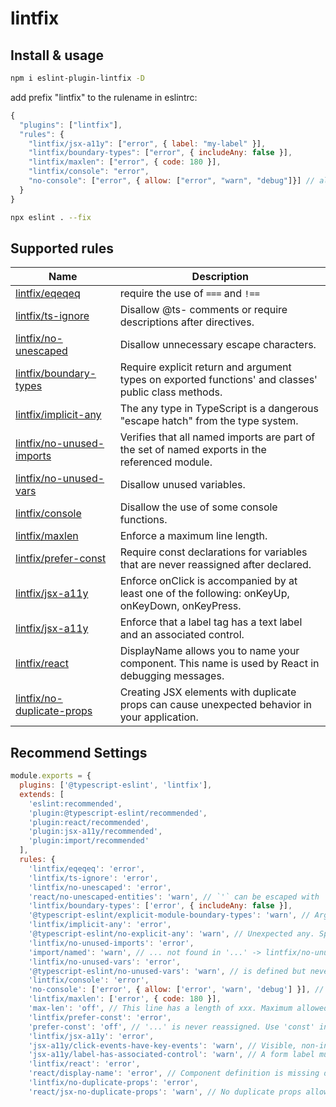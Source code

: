 # lintfix

## Install & usage

```bash
npm i eslint-plugin-lintfix -D
```

add prefix "lintfix" to the rulename in eslintrc:
```js
{
  "plugins": ["lintfix"],
  "rules": {
    "lintfix/jsx-a11y": ["error", { label: "my-label" }],
    "lintfix/boundary-types": ["error", { includeAny: false }],
    "lintfix/maxlen": ["error", { code: 180 }],
    "lintfix/console": "error",
    "no-console": ["error", { allow: ["error", "warn", "debug"]}] // allow error and warn 
  }
}
```

```bash
npx eslint . --fix
```

## Supported rules

Name | Description
----- | -----
[lintfix/eqeqeq](https://eslint.org/docs/rules/eqeqeq) | require the use of `===` and `!==`
[lintfix/ts-ignore](https://typescript-eslint.io/rules/ban-ts-comment/) | Disallow @ts-<directive> comments or require descriptions after directives.
[lintfix/no-unescaped](https://eslint.org/docs/latest/rules/no-useless-escape) | Disallow unnecessary escape characters.
[lintfix/boundary-types](https://typescript-eslint.io/rules/explicit-module-boundary-types/) | Require explicit return and argument types on exported functions' and classes' public class methods.
[lintfix/implicit-any](https://typescript-eslint.io/rules/no-explicit-any/) | The any type in TypeScript is a dangerous "escape hatch" from the type system.
[lintfix/no-unused-imports](https://github.com/import-js/eslint-plugin-import/blob/main/docs/rules/named.md) | Verifies that all named imports are part of the set of named exports in the referenced module.
[lintfix/no-unused-vars](https://eslint.org/docs/latest/rules/no-unused-vars) | Disallow unused variables.
[lintfix/console](https://eslint.org/docs/latest/rules/no-console) | Disallow the use of some console functions.
[lintfix/maxlen](https://eslint.org/docs/latest/rules/max-len) | Enforce a maximum line length.
[lintfix/prefer-const](https://eslint.org/docs/latest/rules/prefer-const) | Require const declarations for variables that are never reassigned after declared.
[lintfix/jsx-a11y](https://github.com/jsx-eslint/eslint-plugin-jsx-a11y/blob/main/docs/rules/click-events-have-key-events.md) | Enforce onClick is accompanied by at least one of the following: onKeyUp, onKeyDown, onKeyPress.
[lintfix/jsx-a11y](https://github.com/jsx-eslint/eslint-plugin-jsx-a11y/blob/main/docs/rules/label-has-associated-control.md) | Enforce that a label tag has a text label and an associated control.
[lintfix/react](https://github.com/jsx-eslint/eslint-plugin-react/blob/master/docs/rules/display-name.md) | DisplayName allows you to name your component. This name is used by React in debugging messages.
[lintfix/no-duplicate-props](https://github.com/jsx-eslint/eslint-plugin-react/blob/master/docs/rules/jsx-no-duplicate-props.md) | Creating JSX elements with duplicate props can cause unexpected behavior in your application.

## Recommend Settings
```js
module.exports = {
  plugins: ['@typescript-eslint', 'lintfix'],
  extends: [
    'eslint:recommended',
    'plugin:@typescript-eslint/recommended',
    'plugin:react/recommended',
    'plugin:jsx-a11y/recommended',
    'plugin:import/recommended'
  ],
  rules: {
    'lintfix/eqeqeq': 'error',
    'lintfix/ts-ignore': 'error',
    'lintfix/no-unescaped': 'error',
    'react/no-unescaped-entities': 'warn', // `'` can be escaped with `&apos;`, `&lsquo;`, `&#39;`, `&rsquo;`  -> lintfix/no-unescaped
    'lintfix/boundary-types': ['error', { includeAny: false }],
    '@typescript-eslint/explicit-module-boundary-types': 'warn', // Argument '...' should be typed with a non-any type -> lintfix/boundary-types
    'lintfix/implicit-any': 'error',
    '@typescript-eslint/no-explicit-any': 'warn', // Unexpected any. Specify a different type -> lintfix/implicit-any
    'lintfix/no-unused-imports': 'error',
    'import/named': 'warn', // ... not found in '...' -> lintfix/no-unused-imports
    'lintfix/no-unused-vars': 'error',
    '@typescript-eslint/no-unused-vars': 'warn', // is defined but never used -> lintfix/no-unused-vars
    'lintfix/console': 'error',
    'no-console': ['error', { allow: ['error', 'warn', 'debug'] }], // Unexpected console statement -> lintfix/console
    'lintfix/maxlen': ['error', { code: 180 }],
    'max-len': 'off', // This line has a length of xxx. Maximum allowed is 80 -> lintfix/maxlen
    'lintfix/prefer-const': 'error',
    'prefer-const': 'off', // '...' is never reassigned. Use 'const' instead -> lintfix/prefer-const'
    'lintfix/jsx-a11y': 'error',
    'jsx-a11y/click-events-have-key-events': 'warn', // Visible, non-interactive elements with click handlers must have at least one keyboard listener -> lintfix/jsx-a11y
    'jsx-a11y/label-has-associated-control': 'warn', // A form label must be associated with a control -> lintfix/jsx-a11y
    'lintfix/react': 'error',
    'react/display-name': 'error', // Component definition is missing display name -> lintfix/react
    'lintfix/no-duplicate-props': 'error',
    'react/jsx-no-duplicate-props': 'warn', // No duplicate props allowed  -> lintfix/no-duplicate-props
```
